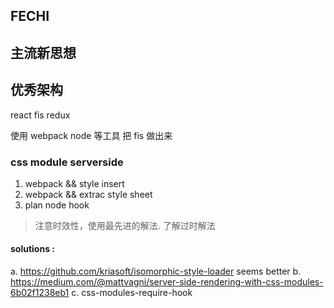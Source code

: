 ## FECHI 
## 主流新思想
## 优秀架构
react fis redux

使用 webpack node 等工具 把 fis 做出来

### css module serverside 
1. webpack  && style insert
2. webpack && extrac style sheet
3. plan node hook

> 注意时效性，使用最先进的解法. 了解过时解法  

#### solutions :
a. https://github.com/kriasoft/isomorphic-style-loader seems better
b. https://medium.com/@mattvagni/server-side-rendering-with-css-modules-6b02f1238eb1
c. css-modules-require-hook

